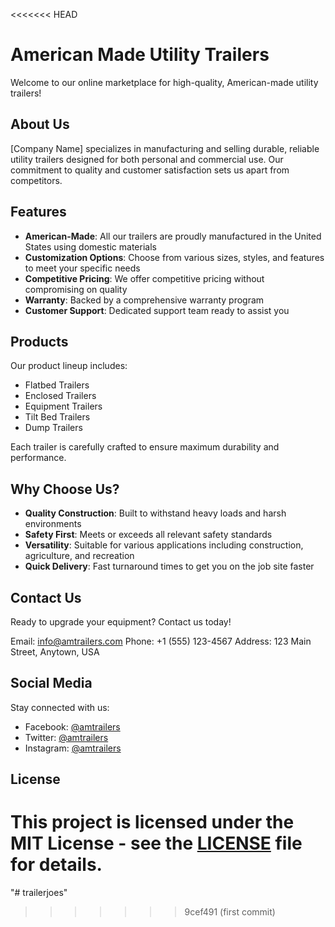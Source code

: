 <<<<<<< HEAD
# American Made Utility Trailers

Welcome to our online marketplace for high-quality, American-made utility trailers!

## About Us 

[Company Name] specializes in manufacturing and selling durable, reliable utility trailers designed for both personal and commercial use. Our commitment to quality and customer satisfaction sets us apart from competitors.

## Features

- **American-Made**: All our trailers are proudly manufactured in the United States using domestic materials
- **Customization Options**: Choose from various sizes, styles, and features to meet your specific needs
- **Competitive Pricing**: We offer competitive pricing without compromising on quality
- **Warranty**: Backed by a comprehensive warranty program
- **Customer Support**: Dedicated support team ready to assist you

## Products

Our product lineup includes:

- Flatbed Trailers
- Enclosed Trailers
- Equipment Trailers
- Tilt Bed Trailers
- Dump Trailers

Each trailer is carefully crafted to ensure maximum durability and performance.

## Why Choose Us?

- **Quality Construction**: Built to withstand heavy loads and harsh environments
- **Safety First**: Meets or exceeds all relevant safety standards
- **Versatility**: Suitable for various applications including construction, agriculture, and recreation
- **Quick Delivery**: Fast turnaround times to get you on the job site faster

## Contact Us

Ready to upgrade your equipment? Contact us today!

Email: [info@amtrailers.com](mailto:info@amtrailers.com)
Phone: +1 (555) 123-4567
Address: 123 Main Street, Anytown, USA

## Social Media

Stay connected with us:

- Facebook: [@amtrailers](https://www.facebook.com/amtrailers/)
- Twitter: [@amtrailers](https://twitter.com/amtrailers)
- Instagram: [@amtrailers](https://instagram.com/amtrailers)

## License

This project is licensed under the MIT License - see the [LICENSE](LICENSE) file for details.
=======
"# trailerjoes" 
>>>>>>> 9cef491 (first commit)
